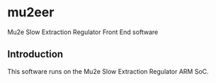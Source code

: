 # mu2eer
Mu2e Slow Extraction Regulator Front End software

## Introduction
This software runs on the Mu2e Slow Extraction Regulator ARM SoC.
